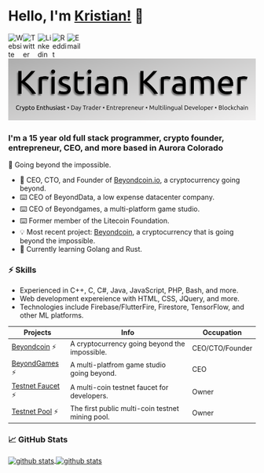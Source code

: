 # __Hello, I'm [Kristian!](https://kristian-kramer.com)__ 👋

<a href="https://kristian-kramer.com">
  <img align="left" alt="Website" width="30px" src="https://kristian-kramer.com/assets/img/website.png" />
</a>
<a href="https://twitter.com/kristianjkramer">
  <img align="left" alt="Twitter" width="30px" src="https://kristian-kramer.com/assets/img/twitter.png" />
</a>
<a href="https://www.linkedin.com/in/kristian-kramer/">
  <img align="left" alt="Linkedin" width="30px" src="https://kristian-kramer.com/assets/img/linkedin.png" />
</a>
<a href="https://reddit.com/u/tech1k">
  <img align="left" alt="Reddit" width="30px" src="https://kristian-kramer.com/assets/img/reddit.png" />
</a>
<a href="mailto:kristian@beyondcoin.io">
  <img align="left" alt="Email" width="30px" src="https://kristian-kramer.com/assets/img/mail.png" />
</a>
<br />
<br />

![Kristian Kramer](kristian-og-banner-github.png)

### I'm a 15 year old full stack programmer, crypto founder, entrepreneur, CEO, and more based in Aurora Colorado

🙌 Going beyond the impossible.

- 🔧  CEO, CTO, and Founder of [Beyondcoin.io](https://beyondcoin.io), a cryptocurrency going beyond.
- ⌨️  CEO of BeyondData, a low expense datacenter company.
- ⌨️  CEO of Beyondgames, a multi-platform game studio.
- ⌨️  Former member of the Litecoin Foundation.
- 💡  Most recent project: [Beyondcoin](https://github.com/beyondcoin-project), a cryptocurrency that is going beyond the impossible.
- 🌱  Currently learning Golang and Rust.

### ⚡️ Skills
- Experienced in C++, C, C#, Java, JavaScript, PHP, Bash, and more. 
- Web development expereience with HTML, CSS, JQuery, and more.
- Technologies include Firebase/FlutterFire, Firestore, TensorFlow, and other ML platforms.

| Projects | Info | Occupation |
|--------------------------------------------------|------------------------------------------------------------------------------------------------|-----------------------------------------------------------|
| [Beyondcoin](https://beyondcoin.io) ⚡️ | A cryptocurrency going beyond the impossible. | CEO/CTO/Founder |
| [BeyondGames](https://beyondgames.io) ⚡️ | A multi-platfrom game studio going beyond. | CEO |
| [Testnet Faucet](https://testnet-faucet.com) ⚡️ | A multi-coin testnet faucet for developers. | Owner |
| [Testnet Pool](https://testnetpool.com) ⚡️ | The first public multi-coin testnet mining pool. | Owner |

### 📈 GitHub Stats

<a href="">
  <img align="center" src="https://github-readme-stats.vercel.app/api?username=tech1k&show_icons=true?count_private=true&theme=algolia" alt="github stats" />
</a>
<a href="">
  <img align="center" src="https://github-readme-stats.vercel.app/api/top-langs/?username=tech1k&layout=compact&theme=algolia" alt="github stats" />
</a>

<br />
<br />
